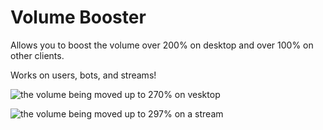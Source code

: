 # Volume Booster

Allows you to boost the volume over 200% on desktop and over 100% on other clients.

Works on users, bots, and streams!

![the volume being moved up to 270% on vesktop](https://github.com/user-attachments/assets/793e012e-c069-4fa4-a3d5-61c2f55edd3e)

![the volume being moved up to 297% on a stream](https://github.com/user-attachments/assets/77463eb9-2537-4821-a3ab-82f60633ccbc)

